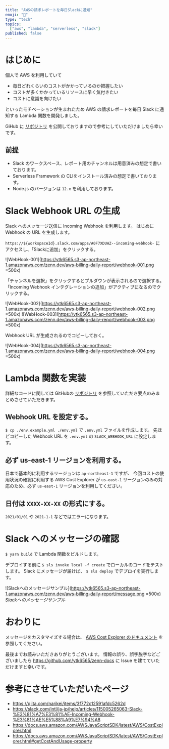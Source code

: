 ```yaml
---
title: "AWSの請求レポートを毎日Slackに通知"
emoji: "🧾"
type: "tech"
topics:
  ["aws", "lambda", "serverless", "slack"]
published: false
---
```


# はじめに

個人で AWS を利用していて

- 毎日どれくらいのコストがかかっているのか把握したい
- コストが多くかかっているリソースに早く気付きたい
- コストに意識を向けたい

といったモチベーションが生まれたため AWS の請求レポートを毎日 Slack に通知する Lambda 関数を開発しました。

GiHub に [リポジトリ](https://github.com/ytk6565/aws-billing-daily-report) を公開しておりますので参考にしていただけましたら幸いです。

## 前提

- Slack のワークスペース、レポート用のチャンネルは用意済みの想定で書いております。
- Serverless Framework の CLIをインストール済みの想定で書いております。
- Node.js のバージョンは `12.x` を利用しております。

# Slack Webhook URL の生成

Slack へのメッセージ送信に Incoming Webhook を利用します。
はじめに Webhook の URL を生成します。

`https://${workspaceId}.slack.com/apps/A0F7XDUAZ--incoming-webhook-` にアクセスし、「Slackに追加」をクリックする。

![WebHook-001](https://ytk6565.s3-ap-northeast-1.amazonaws.com/zenn.dev/aws-billing-daily-report/webhook-001.png =500x)

「チャンネルを選択」をクリックするとプルダウンが表示されるので選択する。
「Incoming Webhook インテグレーションの追加」がアクティブになるのでクリックする。

![WebHook-002](https://ytk6565.s3-ap-northeast-1.amazonaws.com/zenn.dev/aws-billing-daily-report/webhook-002.png =500x)
![WebHook-003](https://ytk6565.s3-ap-northeast-1.amazonaws.com/zenn.dev/aws-billing-daily-report/webhook-003.png =500x)

Webhook URL が生成されるのでコピーしておく。

![WebHook-004](https://ytk6565.s3-ap-northeast-1.amazonaws.com/zenn.dev/aws-billing-daily-report/webhook-004.png =500x)

# Lambda 関数を実装

詳細なコードに関しては GitHubの [リポジトリ](https://github.com/ytk6565/aws-billing-daily-report) を参照していただき要点のみまとめさせていただきます。

## Webhook URL を設定する。

`$ cp ./env.example.yml ./env.yml` で `.env.yml` ファイルを作成します。
先ほどコピーした Webhook URL を `.env.yml` の `SLACK_WEBHOOK_URL` に設定します。

## 必ず us-east-1 リージョンを利用する。

日本で基本的に利用するリージョンは `ap-northeast-1` ですが、
今回コストの使用状況の確認に利用する AWS Cost Explorer が `us-east-1` リージョンのみの対応のため、必ず `us-east-1` リージョンを利用してください。

## 日付は `XXXX-XX-XX` の形式にする。

`2021/01/01` や `2021-1-1` などではエラーになります。

# Slack へのメッセージの確認

`$ yarn build` で Lambda 関数をビルドします。

デプロイする前に `$ sls invoke local -f create` でローカルのコードをテストします。
Slack にメッセージが届けば、 `$ sls deploy` でデプロイを実行します。

![Slackへのメッセージサンプル](https://ytk6565.s3-ap-northeast-1.amazonaws.com/zenn.dev/aws-billing-daily-report/message.png =500x)
*Slackへのメッセージサンプル*

# おわりに

メッセージをカスタマイズする場合は、 [AWS Cost Explorer のドキュメント](https://docs.aws.amazon.com/AWSJavaScriptSDK/latest/AWS/CostExplorer.html) を参照してください。

最後までお読みいただきありがとうございます。
情報の誤り、誤字脱字などございましたら https://github.com/ytk6565/zenn-docs に Issue を建てていただけますと幸いです。

# 参考にさせていただいたページ

- https://qiita.com/narikei/items/3f772c12591afdc5262d
- https://slack.com/intl/ja-jp/help/articles/115005265063-Slack-%E3%81%A7%E3%81%AE-Incoming-Webhook-%E3%81%AE%E5%88%A9%E7%94%A8
- https://docs.aws.amazon.com/AWSJavaScriptSDK/latest/AWS/CostExplorer.html
- https://docs.aws.amazon.com/AWSJavaScriptSDK/latest/AWS/CostExplorer.html#getCostAndUsage-property
